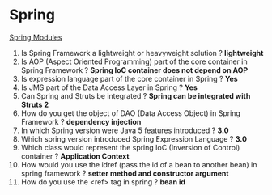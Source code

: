 # Spring

[Spring Modules](https://docs.spring.io/spring-framework/docs/3.0.0.RC3/spring-framework-reference/html/ch01s02.html)

1. Is Spring Framework a lightweight or heavyweight solution ?  __lightweight__
1. Is AOP (Aspect Oriented Programming) part of the core container in Spring Framework ? __Spring IoC container does not depend on AOP__
1. Is expression language part of the core container in Spring ? __Yes__
1. Is JMS part of the Data Access Layer in Spring ? __Yes__
1. Can Spring and Struts be integrated ? __Spring can be integrated with Struts 2__
1. How do you get the object of DAO (Data Access Object) in Spring Framework ? __dependency injection__
1. In which Spring version were Java 5 features introduced ? __3.0__
1. Which spring version introduced Spring Expression Language ? __3.0__
1. Which class would represent the spring IoC (Inversion of Control) container ? __Application Context__
1. How would you use the idref (pass the id of a bean to another bean) in spring framework ? __setter method and constructor argument__
1. How do you use the \<ref\> tag in spring ?  __bean id__ 
